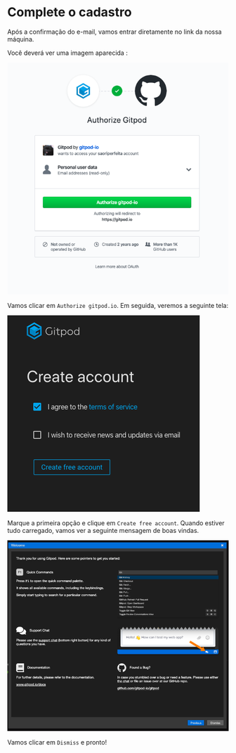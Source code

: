 # Complete o cadastro

Após a confirmação do e-mail, vamos entrar diretamente no link da nossa máquina.

Você deverá ver uma imagem aparecida :


![Tela autorizacao gitpod](../images/gitpod/autorizacao_gitpod.png)

Vamos clicar em `Authorize gitpod.io`. Em seguida, veremos a seguinte tela:

![Tela criar conta gitpod](../images/gitpod/criar_conta_gitpod.png)

Marque a primeira opção e clique em `Create free account`. Quando estiver tudo carregado, vamos ver a seguinte mensagem de boas vindas.

![Tela boas vindas gitpod](../images/gitpod/boas_vindas_gitpod.png)

Vamos clicar em `Dismiss` e pronto!
